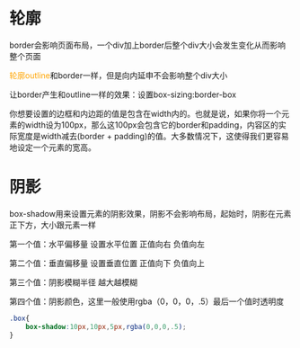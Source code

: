 # 轮廓

border会影响页面布局，一个div加上border后整个div大小会发生变化从而影响整个页面

<font color='orange'>轮廓outline</font>和border一样，但是向内延申不会影响整个div大小

让border产生和outline一样的效果：设置box-sizing:border-box

你想要设置的边框和内边距的值是包含在width内的。也就是说，如果你将一个元素的width设为100px，那么这100px会包含它的border和padding，内容区的实际宽度是width减去(border + padding)的值。大多数情况下，这使得我们更容易地设定一个元素的宽高。

# 阴影

box-shadow用来设置元素的阴影效果，阴影不会影响布局，起始时，阴影在元素正下方，大小跟元素一样

第一个值：水平偏移量 设置水平位置 正值向右 负值向左

第二个值：垂直偏移量 设置垂直位置 正值向下 负值向上

第三个值：阴影模糊半径 越大越模糊

第四个值：阴影颜色，这里一般使用rgba（0，0，0，.5）最后一个值时透明度

```css
.box{
    box-shadow:10px,10px,5px,rgba(0,0,0,.5);
}
```

